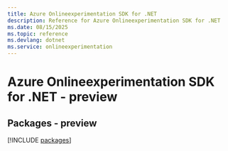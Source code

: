 ```yaml
---
title: Azure Onlineexperimentation SDK for .NET
description: Reference for Azure Onlineexperimentation SDK for .NET
ms.date: 08/15/2025
ms.topic: reference
ms.devlang: dotnet
ms.service: onlineexperimentation
---
```

# Azure Onlineexperimentation SDK for .NET - preview
## Packages - preview
[!INCLUDE [packages](onlineexperimentation-index.md)]